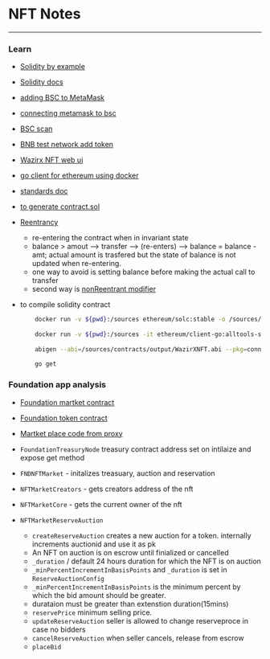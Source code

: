 # NFT Notes
---
### Learn

- [Solidity by example](https://solidity-by-example.org/)
- [Solidity docs](https://docs.soliditylang.org/)
- [adding BSC to MetaMask](https://academy.binance.com/en/articles/connecting-metamask-to-binance-smart-chain)
- [connecting metamask to bsc](https://dapp-world.com/blogs/01/how-to-connect-metamask-to-binance-smart-chainbsc--1618137142422)
- [BSC scan](https://testnet.bscscan.com/address/0xa8dC4fB8DB32A09499cA53dD75F7B6a74F49c05e#events)
- [BNB test network add token](https://testnet.binance.org/faucet-smart)
- [Wazirx NFT web ui](http://nft.wazirx.com/)
- [go client for ethereum using docker](https://geth.ethereum.org/docs/install-and-build/installing-geth#install-on-windows)
- [standards doc](https://docs.openzeppelin.com/contracts/2.x/tokens#ERC721)
- [to generate contract.sol](https://wizard.openzeppelin.com/)
- [Reentrancy](https://blog.openzeppelin.com/reentrancy-after-istanbul/)
  - re-entering the contract when in invariant state
  - balance > amout --> transfer --> (re-enters) --> balance = balance - amt; actual amount is trasfered but the state of balance is not updated when re-entering.
  - one way to avoid is setting balance before making the actual call to transfer
  - second way is [nonReentrant modifier](https://docs.openzeppelin.com/contracts/2.x/api/utils#ReentrancyGuard)
- to compile solidity contract

    ```bash
        docker run -v ${pwd}:/sources ethereum/solc:stable -o /sources/contracts/output --abi --bin --overwrite /sources/contracts/WazirXNFT.sol --allow-paths /sources/node_modules
        
        docker run -v ${pwd}:/sources -it ethereum/client-go:alltools-stable
        
        abigen --abi=/sources/contracts/output/WazirXNFT.abi --pkg=connectors --out=/sources/contracts/output/WazirXNFT.go --bin /sources/contracts/output/WazirXNFT.bin
        
        go get
    ```

### Foundation app analysis

- [Foundation martket contract](https://etherscan.io/address/0xcDA72070E455bb31C7690a170224Ce43623d0B6f#code)
- [Foundation token contract](https://etherscan.io/address/0x3B3ee1931Dc30C1957379FAc9aba94D1C48a5405#code)
- [Martket place code from proxy](https://etherscan.io/address/0x52e75b420e70ea24bbd0ede2e71800a913cd06ee#code)

- `FoundationTreasuryNode` treasury contract address set on intilaize and expose get method
- `FNDNFTMarket` - initalizes treasuary, auction and reservation
- `NFTMarketCreators` - gets creators address of the nft
- `NFTMarketCore` - gets the current owner of the nft
- `NFTMarketReserveAuction`
  - `createReserveAuction` creates a new auction for a token. internally increments auctionid and use it as pk
  - An NFT on auction is on escrow until finialized or cancelled
  - `_duration` / default 24 hours duration for which the NFT is on auction
  - `_minPercentIncrementInBasisPoints` and `_duration` is set in `ReserveAuctionConfig`
  - `_minPercentIncrementInBasisPoints` is the minimum percent by which the bid amount should be greater.
  - durataion must be greater than extenstion duration(15mins)
  - `reservePrice` minimum selling price.
  - `updateReserveAuction` seller is allowed to change reserveproce in case no bidders
  - `cancelReserveAuction` when seller cancels, release from escrow
  - `placeBid` 
